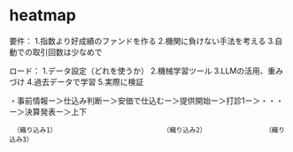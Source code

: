 # heatmap

要件：
1.指数より好成績のファンドを作る
2.機関に負けない手法を考える
3.自動での取引回数は少なめで

ロード：
1.データ設定（どれを使うか）
2.機械学習ツール
3.LLMの活用、重みづけ
4.過去データで学習
5.実際に検証

・事前情報ー＞仕込み判断ー＞安価で仕込むー＞提供開始ー＞打診1ー＞・・・ー＞決算発表ー＞上下

     （織り込み1）                          　（織り込み2）              　（織り込み3）
  
